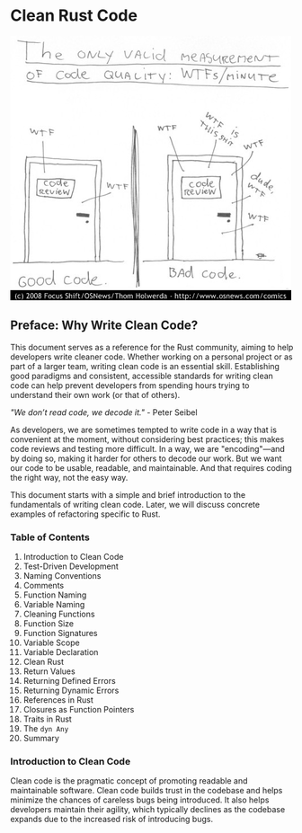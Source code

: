 # Clean Rust Code  

![comic](assets/clean-code-comic.jpeg)

## Preface: Why Write Clean Code?  
This document serves as a reference for the Rust community, aiming to help developers write cleaner code. Whether working on a personal project or as part of a larger team, writing clean code is an essential skill. Establishing good paradigms and consistent, accessible standards for writing clean code can help prevent developers from spending hours trying to understand their own work (or that of others).

*"We don’t read code, we decode it."* - Peter Seibel

As developers, we are sometimes tempted to write code in a way that is convenient at the moment, without considering best practices; this makes code reviews and testing more difficult. In a way, we are "encoding"—and by doing so, making it harder for others to decode our work. But we want our code to be usable, readable, and maintainable. And that requires coding the right way, not the easy way.

This document starts with a simple and brief introduction to the fundamentals of writing clean code. Later, we will discuss concrete examples of refactoring specific to Rust.

### Table of Contents 
1. Introduction to Clean Code  
2. Test-Driven Development  
3. Naming Conventions  
4. Comments  
5. Function Naming  
6. Variable Naming  
7. Cleaning Functions  
8. Function Size  
9. Function Signatures  
10. Variable Scope  
11. Variable Declaration  
12. Clean Rust  
13. Return Values  
14. Returning Defined Errors  
15. Returning Dynamic Errors  
16. References in Rust  
17. Closures as Function Pointers  
18. Traits in Rust  
19. The `dyn Any`  
20. Summary

### Introduction to Clean Code  
Clean code is the pragmatic concept of promoting readable and maintainable software. Clean code builds trust in the codebase and helps minimize the chances of careless bugs being introduced. It also helps developers maintain their agility, which typically declines as the codebase expands due to the increased risk of introducing bugs.